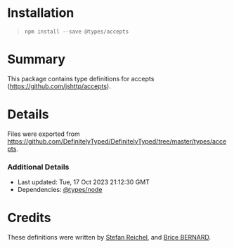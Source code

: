 # Installation
> `npm install --save @types/accepts`

# Summary
This package contains type definitions for accepts (https://github.com/jshttp/accepts).

# Details
Files were exported from https://github.com/DefinitelyTyped/DefinitelyTyped/tree/master/types/accepts.

### Additional Details
 * Last updated: Tue, 17 Oct 2023 21:12:30 GMT
 * Dependencies: [@types/node](https://npmjs.com/package/@types/node)

# Credits
These definitions were written by [Stefan Reichel](https://github.com/bomret), and [Brice BERNARD](https://github.com/brikou).
